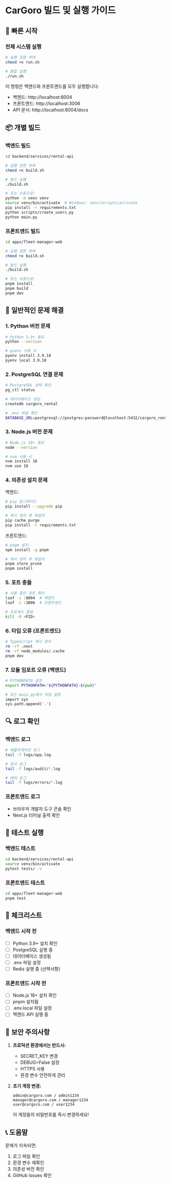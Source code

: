 # CarGoro 빌드 및 실행 가이드

## 🚀 빠른 시작

### 전체 시스템 실행

```bash
# 실행 권한 부여
chmod +x run.sh

# 통합 실행
./run.sh
```

이 명령은 백엔드와 프론트엔드를 모두 실행합니다:

- 백엔드: http://localhost:8004
- 프론트엔드: http://localhost:3006
- API 문서: http://localhost:8004/docs

## 📦 개별 빌드

### 백엔드 빌드

```bash
cd backend/services/rental-api

# 실행 권한 부여
chmod +x build.sh

# 빌드 실행
./build.sh

# 또는 수동으로:
python -m venv venv
source venv/bin/activate  # Windows: venv\Scripts\activate
pip install -r requirements.txt
python scripts/create_users.py
python main.py
```

### 프론트엔드 빌드

```bash
cd apps/fleet-manager-web

# 실행 권한 부여
chmod +x build.sh

# 빌드 실행
./build.sh

# 또는 수동으로:
pnpm install
pnpm build
pnpm dev
```

## 🐛 일반적인 문제 해결

### 1. Python 버전 문제

```bash
# Python 3.9+ 필요
python --version

# pyenv 사용 시
pyenv install 3.9.18
pyenv local 3.9.18
```

### 2. PostgreSQL 연결 문제

```bash
# PostgreSQL 상태 확인
pg_ctl status

# 데이터베이스 생성
createdb cargoro_rental

# .env 파일 확인
DATABASE_URL=postgresql://postgres:password@localhost:5432/cargoro_rental
```

### 3. Node.js 버전 문제

```bash
# Node.js 18+ 필요
node --version

# nvm 사용 시
nvm install 18
nvm use 18
```

### 4. 의존성 설치 문제

백엔드:

```bash
# pip 업그레이드
pip install --upgrade pip

# 캐시 정리 후 재설치
pip cache purge
pip install -r requirements.txt
```

프론트엔드:

```bash
# pnpm 설치
npm install -g pnpm

# 캐시 정리 후 재설치
pnpm store prune
pnpm install
```

### 5. 포트 충돌

```bash
# 사용 중인 포트 확인
lsof -i :8004  # 백엔드
lsof -i :3006  # 프론트엔드

# 프로세스 종료
kill -9 <PID>
```

### 6. 타입 오류 (프론트엔드)

```bash
# TypeScript 캐시 정리
rm -rf .next
rm -rf node_modules/.cache
pnpm dev
```

### 7. 모듈 임포트 오류 (백엔드)

```bash
# PYTHONPATH 설정
export PYTHONPATH="${PYTHONPATH}:$(pwd)"

# 또는 main.py에서 직접 설정
import sys
sys.path.append('.')
```

## 🔍 로그 확인

### 백엔드 로그

```bash
# 애플리케이션 로그
tail -f logs/app.log

# 감사 로그
tail -f logs/audit/*.log

# 에러 로그
tail -f logs/errors/*.log
```

### 프론트엔드 로그

- 브라우저 개발자 도구 콘솔 확인
- Next.js 터미널 출력 확인

## 🧪 테스트 실행

### 백엔드 테스트

```bash
cd backend/services/rental-api
source venv/bin/activate
pytest tests/ -v
```

### 프론트엔드 테스트

```bash
cd apps/fleet-manager-web
pnpm test
```

## 📝 체크리스트

### 백엔드 시작 전

- [ ] Python 3.9+ 설치 확인
- [ ] PostgreSQL 실행 중
- [ ] 데이터베이스 생성됨
- [ ] .env 파일 설정
- [ ] Redis 실행 중 (선택사항)

### 프론트엔드 시작 전

- [ ] Node.js 18+ 설치 확인
- [ ] pnpm 설치됨
- [ ] .env.local 파일 설정
- [ ] 백엔드 API 실행 중

## 🚨 보안 주의사항

1. **프로덕션 환경에서는 반드시:**

   - SECRET_KEY 변경
   - DEBUG=False 설정
   - HTTPS 사용
   - 환경 변수 안전하게 관리

2. **초기 계정 변경:**
   ```
   admin@cargoro.com / admin1234
   manager@cargoro.com / manager1234
   user@cargoro.com / user1234
   ```
   이 계정들의 비밀번호를 즉시 변경하세요!

## 📞 도움말

문제가 지속되면:

1. 로그 파일 확인
2. 환경 변수 재확인
3. 의존성 버전 확인
4. GitHub Issues 확인
